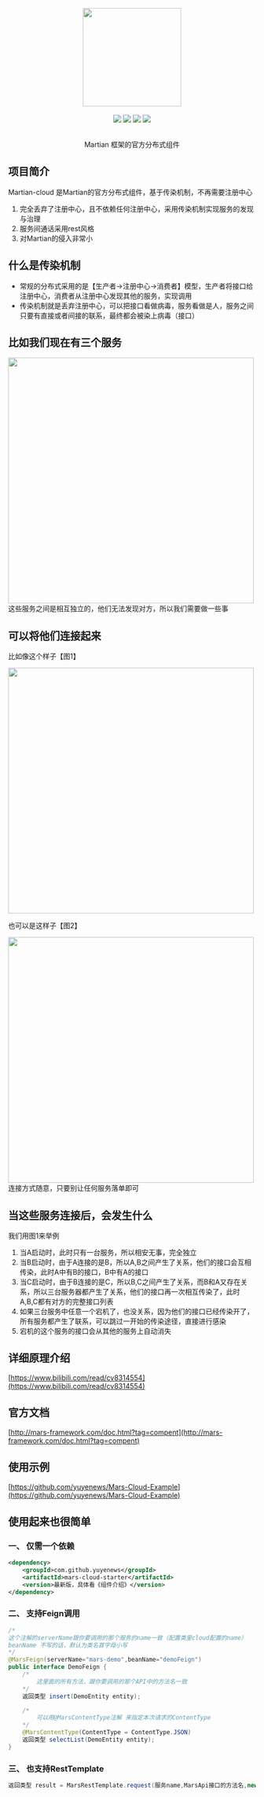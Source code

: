 <div align=center>
<img width="200px;" src="http://mars-framework.com/img/logo-github.png"/>
</div>

<br/>

<div align=center>

<img src="https://img.shields.io/badge/licenes-MIT-brightgreen.svg"/>
<img src="https://img.shields.io/badge/jdk-1.8+-brightgreen.svg"/>
<img src="https://img.shields.io/badge/maven-3.5.4+-brightgreen.svg"/>
<img src="https://img.shields.io/badge/release-master-brightgreen.svg"/>

</div>

<br/>

<div align=center>

Martian 框架的官方分布式组件

</div>

## 项目简介

Martian-cloud 是Martian的官方分布式组件，基于传染机制，不再需要注册中心

1. 完全丢弃了注册中心，且不依赖任何注册中心，采用传染机制实现服务的发现与治理
2. 服务间通话采用rest风格
3. 对Martian的侵入非常小

## 什么是传染机制

- 常规的分布式采用的是【生产者->注册中心->消费者】模型，生产者将接口给注册中心，消费者从注册中心发现其他的服务，实现调用
- 传染机制就是丢弃注册中心，可以把接口看做病毒，服务看做是人，服务之间只要有直接或者间接的联系，最终都会被染上病毒（接口）

## 比如我们现在有三个服务

<img src="http://mars-framework.com/img/ws-blank.png" width="500px"/>
<br/>
这些服务之间是相互独立的，他们无法发现对方，所以我们需要做一些事

## 可以将他们连接起来

比如像这个样子【图1】

<img src="http://mars-framework.com/img/ws-one.png" width="500px"/>

<br/>

也可以是这样子【图2】

<img src="http://mars-framework.com/img/ws-two.png" width="500px"/>
<br/>
连接方式随意，只要别让任何服务落单即可

## 当这些服务连接后，会发生什么

我们用图1来举例

1. 当A启动时，此时只有一台服务，所以相安无事，完全独立
2. 当B启动时，由于A连接的是B，所以A,B之间产生了关系，他们的接口会互相传染，此时A中有B的接口，B中有A的接口
3. 当C启动时，由于B连接的是C，所以B,C之间产生了关系，而B和A又存在关系，所以三台服务器都产生了关系，他们的接口再一次相互传染了，此时A,B,C都有对方的完整接口列表
4. 如果三台服务中任意一个宕机了，也没关系，因为他们的接口已经传染开了，所有服务都产生了联系，可以跳过一开始的传染途径，直接进行感染
5. 宕机的这个服务的接口会从其他的服务上自动消失

## 详细原理介绍

[https://www.bilibili.com/read/cv8314554](https://www.bilibili.com/read/cv8314554)

## 官方文档

[http://mars-framework.com/doc.html?tag=compent](http://mars-framework.com/doc.html?tag=compent)

## 使用示例

[https://github.com/yuyenews/Mars-Cloud-Example](https://github.com/yuyenews/Mars-Cloud-Example)

## 使用起来也很简单

### 一、 仅需一个依赖

```xml
<dependency>
    <groupId>com.github.yuyenews</groupId>
    <artifactId>mars-cloud-starter</artifactId>
    <version>最新版，具体看《组件介绍》</version>
</dependency>
```

### 二、 支持Feign调用
```java
/* 
这个注解的serverName跟你要调用的那个服务的name一致（配置类里cloud配置的name） 
beanName 不写的话，默认为类名首字母小写
*/
@MarsFeign(serverName="mars-demo",beanName="demoFeign")
public interface DemoFeign {
    /* 
        这里面的所有方法，跟你要调用的那个API中的方法名一致
    */
    返回类型 insert(DemoEntity entity);

    /*
        可以用@MarsContentType注解 来指定本次请求的ContentType
    */
    @MarsContentType(ContentType = ContentType.JSON)
    返回类型 selectList(DemoEntity entity);
}
```

### 三、 也支持RestTemplate

```java
返回类型 result = MarsRestTemplate.request(服务name,MarsApi接口的方法名,new Object[]{参数对象1，参数对象2},返回类型.class, ContentType.FORM);
```